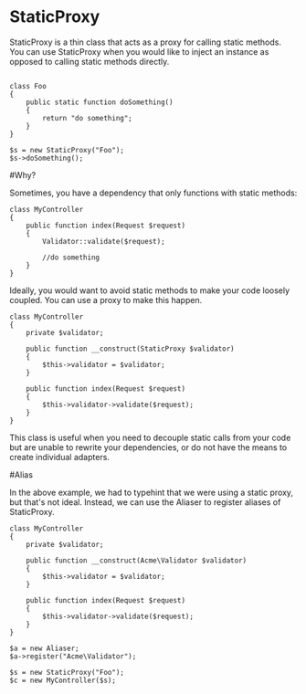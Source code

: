 StaticProxy
===========

StaticProxy is a thin class that acts as a proxy for calling static methods. You can use StaticProxy when 
you would like to inject an instance as opposed to calling static methods directly.

```

class Foo
{
    public static function doSomething()
    {
        return "do something";
    }
}

$s = new StaticProxy("Foo");
$s->doSomething();

```

#Why?

Sometimes, you have a dependency that only functions with static methods:

```
class MyController
{
    public function index(Request $request)
    {
        Validator::validate($request);
        
        //do something
    }
}
```

Ideally, you would want to avoid static methods to make your code loosely coupled. You can use a proxy to make this happen.

```
class MyController
{
    private $validator;

    public function __construct(StaticProxy $validator)
    {
        $this->validator = $validator;
    }

    public function index(Request $request)
    {
        $this->validator->validate($request);
    }
}
```

This class is useful when you need to decouple static calls from your code but are unable to rewrite your
dependencies, or do not have the means to create individual adapters.

#Alias

In the above example, we had to typehint that we were using a static proxy, but that's not ideal. Instead, we can use the Aliaser
to register aliases of StaticProxy.

```
class MyController
{
    private $validator;

    public function __construct(Acme\Validator $validator)
    {
        $this->validator = $validator;
    }

    public function index(Request $request)
    {
        $this->validator->validate($request);
    }
}

$a = new Aliaser;
$a->register("Acme\Validator");

$s = new StaticProxy("Foo");
$c = new MyController($s);
```

